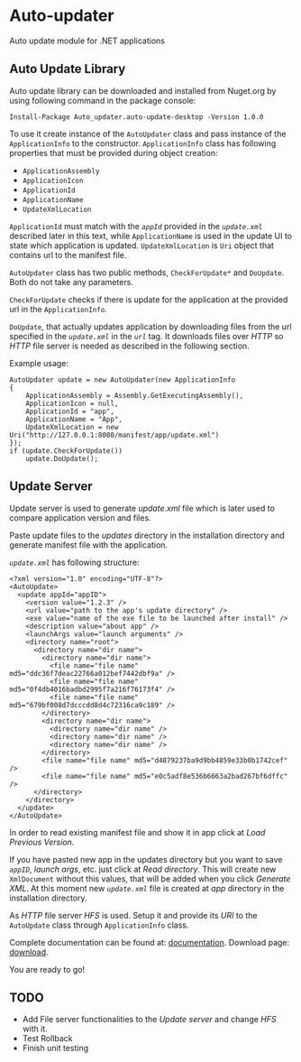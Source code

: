 # Auto-updater

Auto update module for .NET applications

## Auto Update Library

Auto update library can be downloaded and installed from Nuget.org by using following command in the package console:

```
Install-Package Auto_updater.auto-update-desktop -Version 1.0.0
```

To use it create instance of the `AutoUpdater` class and pass instance of the `ApplicationInfo` to the constructor. `ApplicationInfo` class has following properties that must be provided during object creation:

- `ApplicationAssembly`
- `ApplicationIcon`
- `ApplicationId`
- `ApplicationName`
- `UpdateXmlLocation`

`ApplicationId` must match with the *`appId`* provided in the *`update.xml`* described later in this text, while `ApplicationName` is used in the update UI to state which application is updated. `UpdateXmlLocation` is `Uri` object that contains url to the manifest file.

`AutoUpdater` class has two public methods, `CheckForUpdate*` and `DoUpdate`. Both do not take any parameters. 

`CheckForUpdate` checks if there is update for the application at the provided url in the `ApplicationInfo`. 

`DoUpdate`, that actually updates application by downloading files from the url specified in the *`update.xml`* in the *`url`* tag. It downloads files over *HTTP* so *HTTP* file server is needed as described in the following section.

Example usage:

```
AutoUpdater update = new AutoUpdater(new ApplicationInfo
{
    ApplicationAssembly = Assembly.GetExecutingAssembly(),
    ApplicationIcon = null,
    ApplicationId = "app",
    ApplicationName = "App",
    UpdateXmlLocation = new Uri("http://127.0.0.1:8080/manifest/app/update.xml")
});
if (update.CheckForUpdate())
    update.DoUpdate();
```

## Update Server

Update server is used to generate *update.xml* file which is later used to compare application version and files.

Paste update files to the *updates* directory in the installation directory and generate manifest file with the application. 

*`update.xml`* has following structure:

```
<?xml version="1.0" encoding="UTF-8"?>
<AutoUpdate>
  <update appId="appID">
    <version value="1.2.3" />
    <url value="path to the app's update directory" />
    <exe value="name of the exe file to be launched after install" />
    <description value="about app" />
    <launchArgs value="launch arguments" />
    <directory name="root">
      <directory name="dir name">
        <directory name="dir name">
          <file name="file name" md5="ddc36f7deac22766a012bef7442dbf9a" />
          <file name="file name" md5="0f4db4016badbd2995f7a216f76173f4" />
          <file name="file name" md5="679bf008d7dcccdd8d4c72316ca9c189" />
        </directory>
        <directory name="dir name">
          <directory name="dir name" />
          <directory name="dir name" />
          <directory name="dir name" />
        </directory>
        <file name="file name" md5="d4879237ba9d9bb4859e33b0b1742cef" />
        <file name="file name" md5="e0c5adf8e536b6663a2bad267bf6dffc" />
      </directory>
    </directory>
  </update>
</AutoUpdate>
```
In order to read existing manifest file and show it in app click at *Load Previous Version*.

If you have pasted new app in the updates directory but you want to save *`appID`*, *launch args*, etc. just click at *Read directory*. This will create new `XmlDocument` without this values, that will be added when you click *Generate XML*. At this moment new *`update.xml`* file is created at *app* directory in the installation directory.

As *HTTP* file server *HFS* is used. Setup it and provide its *URI* to the `AutoUpdate` class through `ApplicationInfo` class. 

Complete documentation can be found at: [documentation](https://www.rejetto.com/wiki/index.php?title=Main_Page).
Download page: [download](http://www.rejetto.com/hfs/?f=dl).

You are ready to go!

## TODO
- Add File server functionalities to the *Update server* and change *HFS* with it.
- Test Rollback
- Finish unit testing
